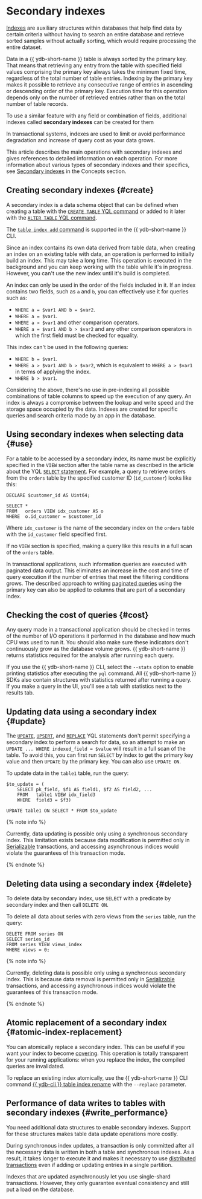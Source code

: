 # Secondary indexes

[Indexes](https://en.wikipedia.org/wiki/Database_index) are auxiliary structures within databases that help find data by certain criteria without having to search an entire database and retrieve sorted samples without actually sorting, which would require processing the entire dataset.

Data in a {{ ydb-short-name }} table is always sorted by the primary key. That means that retrieving any entry from the table with specified field values comprising the primary key always takes the minimum fixed time, regardless of the total number of table entries. Indexing by the primary key makes it possible to retrieve any consecutive range of entries in ascending or descending order of the primary key. Execution time for this operation depends only on the number of retrieved entries rather than on the total number of table records.

To use a similar feature with any field or combination of fields, additional indexes called **secondary indexes** can be created for them

In transactional systems, indexes are used to limit or avoid performance degradation and increase of query cost as your data grows.

This article describes the main operations with secondary indexes and gives references to detailed information on each operation. For more information about various types of secondary indexes and their specifics, see [Secondary indexes](../concepts/secondary_indexes.md) in the Concepts section.

## Creating secondary indexes {#create}

A secondary index is a data schema object that can be defined when creating a table with the [`CREATE TABLE` YQL command](../yql/reference/syntax/create_table/index.md) or added to it later with the [`ALTER TABLE` YQL command](../yql/reference/syntax/alter_table/index.md).

The [`table index add` command](../reference/ydb-cli/commands/secondary_index.md#add) is supported in the {{ ydb-short-name }} CLI.

Since an index contains its own data derived from table data, when creating an index on an existing table with data, an operation is performed to initially build an index. This may take a long time. This operation is executed in the background and you can keep working with the table while it's in progress. However, you can't use the new index until it's build is completed.

An index can only be used in the order of the fields included in it. If an index contains two fields, such as `a` and `b`, you can effectively use it for queries such as:

* `WHERE a = $var1 AND b = $var2`.
* `WHERE a = $var1`.
* `WHERE a > $var1` and other comparison operators.
* `WHERE a = $var1 AND b > $var2` and any other comparison operators in which the first field must be checked for equality.

This index can't be used in the following queries:

* `WHERE b = $var1`.
* `WHERE a > $var1 AND b > $var2`, which is equivalent to `WHERE a > $var1` in terms of applying the index.
* `WHERE b > $var1`.

Considering the above, there's no use in pre-indexing all possible combinations of table columns to speed up the execution of any query. An index is always a compromise between the lookup and write speed and the storage space occupied by the data. Indexes are created for specific queries and search criteria made by an app in the database.

## Using secondary indexes when selecting data {#use}

For a table to be accessed by a secondary index, its name must be explicitly specified in the `VIEW` section after the table name as described in the article about the YQL [`SELECT` statement](../yql/reference/syntax/select#secondary_index). For example, a query to retrieve orders from the `orders` table by the specified customer ID (`id_customer`) looks like this:

```yql
DECLARE $customer_id AS Uint64;

SELECT *
FROM   orders VIEW idx_customer AS o
WHERE  o.id_customer = $customer_id
```

Where `idx_customer` is the name of the secondary index on the `orders` table with the `id_customer` field specified first.

If no `VIEW` section is specified, making a query like this results in a full scan of the `orders` table.

In transactional applications, such information queries are executed with paginated data output. This eliminates an increase in the cost and time of query execution if the number of entries that meet the filtering conditions grows. The described approach to writing [paginated queries](../dev/paging.md) using the primary key can also be applied to columns that are part of a secondary index.

## Checking the cost of queries {#cost}

Any query made in a transactional application should be checked in terms of the number of I/O operations it performed in the database and how much CPU was used to run it. You should also make sure these indicators don't continuously grow as the database volume grows. {{ ydb-short-name }} returns statistics required for the analysis after running each query.

If you use the {{ ydb-short-name }} CLI, select the `--stats` option to enable printing statistics after executing the `yql` command. All {{ ydb-short-name }} SDKs also contain structures with statistics returned after running a query. If you make a query in the UI, you'll see a tab with statistics next to the results tab.

## Updating data using a secondary index {#update}

The [`UPDATE`](../yql/reference/syntax/update.md), [`UPSERT`](../yql/reference/syntax/upsert_into.md), and [`REPLACE`](../yql/reference/syntax/replace_into.md) YQL statements don't permit specifying a secondary index to perform a search for data, so an attempt to make an `UPDATE ... WHERE indexed_field = $value` will result in a full scan of the table. To avoid this, you can first run `SELECT` by index to get the primary key value and then `UPDATE` by the primary key. You can also use `UPDATE ON`.

To update data in the `table1` table, run the query:

```yql
$to_update = (
    SELECT pk_field, $f1 AS field1, $f2 AS field2, ...
    FROM   table1 VIEW idx_field3
    WHERE  field3 = $f3)

UPDATE table1 ON SELECT * FROM $to_update
```

{% note info %}

Currently, data updating is possible only using a synchronous secondary index. This limitation exists because data modification is permitted only in [Serializable](../concepts/transactions.md#modes) transactions, and accessing asynchronous indices would violate the guarantees of this transaction mode.

{% endnote %}

## Deleting data using a secondary index {#delete}

To delete data by secondary index, use `SELECT` with a predicate by secondary index and then call `DELETE ON`.

To delete all data about series with zero views from the `series` table, run the query:

```yql
DELETE FROM series ON
SELECT series_id
FROM series VIEW views_index
WHERE views = 0;
```

{% note info %}

Currently, deleting data is possible only using a synchronous secondary index. This is because data removal is permitted only in [Serializable](../concepts/transactions.md#modes) transactions, and accessing asynchronous indices would violate the guarantees of this transaction mode.

{% endnote %}

## Atomic replacement of a secondary index {#atomic-index-replacement}

You can atomically replace a secondary index. This can be useful if you want your index to become [covering](../concepts/secondary_indexes.md#covering). This operation is totally transparent for your running applications: when you replace the index, the compiled queries are invalidated.

To replace an existing index atomically, use the {{ ydb-short-name }} CLI command [{{ ydb-cli }} table index rename](../reference/ydb-cli/commands/secondary_index.md#rename) with the  `--replace` parameter.

## Performance of data writes to tables with secondary indexes {#write_performance}

You need additional data structures to enable secondary indexes. Support for these structures makes table data update operations more costly.

During synchronous index updates, a transaction is only committed after all the necessary data is written in both a table and synchronous indexes. As a result, it takes longer to execute it and makes it necessary to use [distributed transactions](../concepts/transactions.md#distributed-tx) even if adding or updating entries in a single partition.

Indexes that are updated asynchronously let you use single-shard transactions. However, they only guarantee eventual consistency and still put a load on the database.
